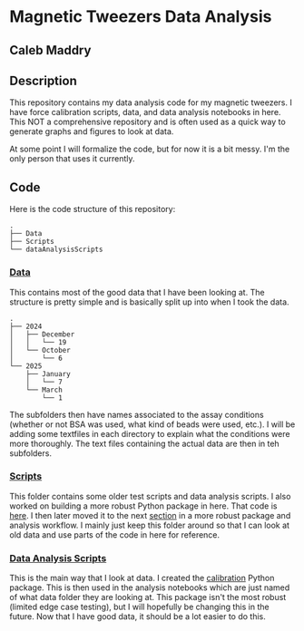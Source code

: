 # Magnetic Tweezers Data Analysis

## Caleb Maddry

## Description
This repository contains my data analysis code for my magnetic tweezers. I have force calibration scripts, data, and data analysis notebooks in here. This NOT a comprehensive repository and is often used as a quick way to generate graphs and figures to look at data. 

At some point I will formalize the code, but for now it is a bit messy. I'm the only person that uses it currently.

## Code
Here is the code structure of this repository:

``` shell
.
├── Data
├── Scripts
└── dataAnalysisScripts
```
### [Data](Data)
This contains most of the good data that I have been looking at. The structure is pretty simple and is basically split up into when I took the data. 

``` shell
.
├── 2024
│   ├── December
│   │   └── 19
│   └── October
│       └── 6
└── 2025
    ├── January
    │   └── 7
    └── March
        └── 1
```
The subfolders then have names associated to the assay conditions (whether or not BSA was used, what kind of beads were used, etc.). I will be adding some textfiles in each directory to explain what the conditions were more thoroughly. The text files containing the actual data are then in teh subfolders. 

### [Scripts](Scripts )
This folder contains some older test scripts and data analysis scripts. I also worked on building a more robust Python package in here. That code is [here]("Scripts/Caleb/AutoScriptTestModular.ipynb"). I then later moved it to the next [section](/dataAnalysisScripts/calibration) in a more robust package and analysis workflow. I mainly just keep this folder around so that I can look at old data and use parts of the code in here for reference. 


### [Data Analysis Scripts](dataAnalysisScripts)
This is the main way that I look at data. I created the [calibration](dataAnalysisScripts/calibration) Python package. This is then used in the analysis notebooks which are just named of what data folder they are looking at. This package isn't the most robust (limited edge case testing), but I will hopefully be changing this in the future. Now that I have good data, it should be a lot easier to do this. 

 
